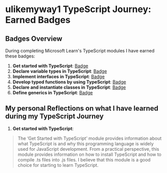 # ulikemyway1 TypeScript Journey: Earned Badges

## Badges Overview

During completing Microsoft Learn's TypeScript modules I have earned these badges:

1. **Get started with TypeScript**: [Badge](https://learn.microsoft.com/api/achievements/share/en-us/ulikemyway1/DGM77ALJ?sharingId=503A1A297221F5DA)
2. **Declare variable types in TypeScript**: [Badge](https://learn.microsoft.com/api/achievements/share/en-us/ulikemyway1/BLV7J2RD?sharingId=503A1A297221F5DA)
3. **Implement interfaces in TypeScript**: [Badge](https://learn.microsoft.com/api/achievements/share/en-us/ulikemyway1/AQWMHJW7?sharingId=503A1A297221F5DA)
4. **Develop typed functions by using TypeScript**: [Badge](https://learn.microsoft.com/api/achievements/share/en-us/ulikemyway1/FZUZ2SQX?sharingId=503A1A297221F5DA)
5. **Declare and instantiate classes in TypeScript**: [Badge](https://learn.microsoft.com/api/achievements/share/en-us/ulikemyway1/PTZAS624?sharingId=503A1A297221F5DA)
6. **Define generics in TypeScript**: [Badge](https://learn.microsoft.com/api/achievements/share/en-us/ulikemyway1/24XAFXGV?sharingId=503A1A297221F5DA)


## My personal Reflections on what I have learned during my TypeScript Journey

1. **Get started with TypeScript**:
> The ‘Get Started with TypeScript’ module provides information about what TypeScript is and why this programming language is widely used for JavaScript development. From a practical perspective, this module provides information on how to install TypeScript and how to compile .ts files into .js files. I believe that this module is a good choice for starting to learn TypeScript.
